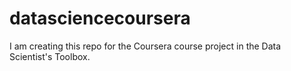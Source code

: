 datasciencecoursera
===================

I am creating this repo for the Coursera course project in the Data Scientist's Toolbox.
